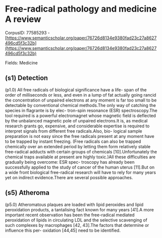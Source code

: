 # Free-radical pathology and medicine A review

CorpusID: 77585293 - [https://www.semanticscholar.org/paper/76726d8134e9380fad23c27a8627496cd5f3c32b](https://www.semanticscholar.org/paper/76726d8134e9380fad23c27a8627496cd5f3c32b)

Fields: Medicine

## (s1) Detection
(p1.0) All free radicals of biological significance have a life- span of the order of milliseconds or less, and even in a lump of fat actually going rancid the concentration of unpaired electrons at any moment is far too small to be detectable by conventional chemical methods.The only way of catching the species in flagrante is by elec- tron-spin resonance (ESR) spectroscopy.The tool required is a powerful electromagnet whose magnetic field is deflected by the unbalanced magnetic pole of unpaired electrons.It is, as medical research grants go, expensive, and considerable expertise is required to interpret signals from different free radicals.Also, bio- logical sample preparation is not easy since the free radicals present at any moment have to be trapped by instant freezing. (Free radicals can also be trapped chemically over an extended period by letting them form relatively stable free-radical adducts with certain groups of chemicals [10].Unfortunately the chemical traps available at present are highly toxic.)All these difficulties are gradually being overcome: ESR spec- troscopy has already been successfully applied to the study of cancer of the human uterus [11].But on a wide front biological free-radical research will have to rely for many years yet on indirect evidence.There are several possible approaches.
## (s5) Atheroma
(p5.0) Atheromatous plaques are loaded with lipid peroxides and lipid peroxidation products, a tantalising fact known for many years [41].A more important recent observation has been the free-radical mediated peroxidation of lipids in circulating LDL and the selective scavenging of such complexes by macrophages [42,   43].The factors that determine or influence this per- oxidation [44,45] need to be identified.
